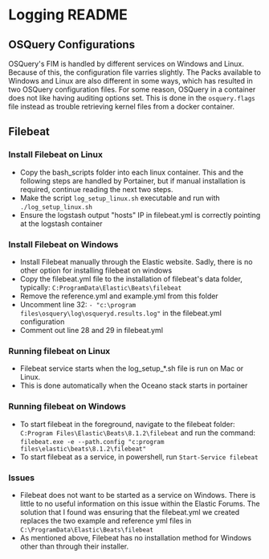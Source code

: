 # Logging README
## OSQuery Configurations
OSQuery's FIM is handled by different services on Windows and Linux. Because of this, the configuration file varries slightly. The Packs available to Windows and Linux are also different in some ways, which has resulted in two OSQuery configuration files.
For some reason, OSQuery in a container does not like having auditing options set. This is done in the `osquery.flags` file instead
as trouble retrieving kernel files from a docker container.

## Filebeat
### Install Filebeat on Linux
- Copy the bash_scripts folder into each linux container. This and the following steps are handled by Portainer, but if manual installation is required, continue reading the next two steps.
- Make the script `log_setup_linux.sh` executable and run with `./log_setup_linux.sh`
- Ensure the logstash output "hosts" IP in filebeat.yml is correctly pointing at the logstash container

### Install Filebeat on Windows
- Install Filebeat manually through the Elastic website. Sadly, there is no other option for installing filebeat on windows
- Copy the filebeat.yml file to the installation of filebeat's data folder, typically: `C:ProgramData\Elastic\Beats\filebeat`
- Remove the reference.yml and example.yml from this folder
- Uncomment line 32: `- "c:\program files\osquery\log\osqueryd.results.log"` in the filebeat.yml configuration
- Comment out line 28 and 29 in filebeat.yml

### Running filebeat on Linux
- Filebeat service starts when the log_setup_*.sh file is run on Mac or Linux.
- This is done automatically when the Oceano stack starts in portainer

### Running filebeat on Windows
- To start filebeat in the foreground, navigate to the filebeat folder: `C:Program Files\Elastic\Beats\8.1.2\filebeat` and run the command:
`filebeat.exe -e --path.config "c:program files\elastic\beats\8.1.2\filebeat"` 
- To start filebeat as a service, in powershell, run `Start-Service filebeat`

### Issues
- Filebeat does not want to be started as a service on Windows. There is little to no useful information on this issue within the Elastic Forums. The solution that I found was ensuring that the filebeat.yml we created replaces the two example and reference yml files in `C:\ProgramData\Elastic\Beats\filebeat`
- As mentioned above, Filebeat has no installation method for Windows other than through their installer.
